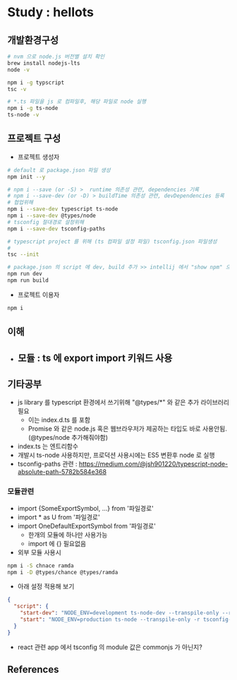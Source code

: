 # Study : hellots

## 개발환경구성
```bash
# nvm 으로 node.js 버전별 설치 확인 
brew install nodejs-lts
node -v

npm i -g typscript
tsc -v

# *.ts 파일을 js 로 컴파일후, 해당 파일로 node 실행
npm i -g ts-node
ts-node -v
```

## 프로젝트 구성
- 프로젝트 생성자
```bash
# default 로 package.json 파일 생성
npm init --y

# npm i --save (or -S) >  runtime 의존성 관련, dependencies 기록
# npm i --save-dev (or -D) > buildTime 의존성 관련, devDependencies 등록
# 협업위해
npm i --save-dev typescript ts-node 
npm i --save-dev @types/node
# tsconfig 절대경로 설정위해 
npm i --save-dev tsconfig-paths

# typescript project 를 위해 (ts 컴파일 설정 파일) tsconfig.json 파일생성
#
tsc --init

# package.json 의 script 에 dev, build 추가 >> intellij 에서 "show npm" 으로 검색
npm run dev
npm run build
``` 
- 프로젝트 이용자
```bash
npm i
```

## 이해
- 모듈 : ts 에 export import 키워드 사용
  - 

## 기타공부
- js library 를 typescript 환경에서 쓰기위해 "@types/*" 와 같은 추가 라이브러리 필요 
  - 이는 index.d.ts 를 포함
  - Promise 와 같은 node.js 혹은 웹브라우저가 제공하는 타입도 바로 사용안됨.(@types/node 추가해줘야함)
- index.ts 는 엔트리함수
- 개발시 ts-node 사용하지만, 프로덕션 사용시에는 ES5 변환후 node 로 실행
- tsconfig-paths 관련 : https://medium.com/@jsh901220/typescript-node-absolute-path-5782b584e368

### 모듈관련
- import {SomeExportSymbol, ...} from '파일경로'
- import * as U from '파일경로'
- import OneDefaultExportSymbol from '파일경로'
  - 한개의 모듈에 하나만 사용가능
  - import 에 {} 필요없음
- 외부 모듈 사용시
```bash
npm i -S chnace ramda
npm i -D @types/chance @types/ramda
```

- 아래 설정 적용해 보기
```json
{
  "script": {
    "start-dev": "NODE_ENV=development ts-node-dev --transpile-only --respawn -r tsconfig-paths/register --watch ./src/**/*.pug,./src/**/*.graphql --trace-warnings --trace-uncaught -- ./src/index.js",
    "start": "NODE_ENV=production ts-node --transpile-only -r tsconfig-paths/register src/index.js"
  }
}
```
- react 관련 app 에서 tsconfig 의 module 값은 commonjs 가 아닌지? 
## References
